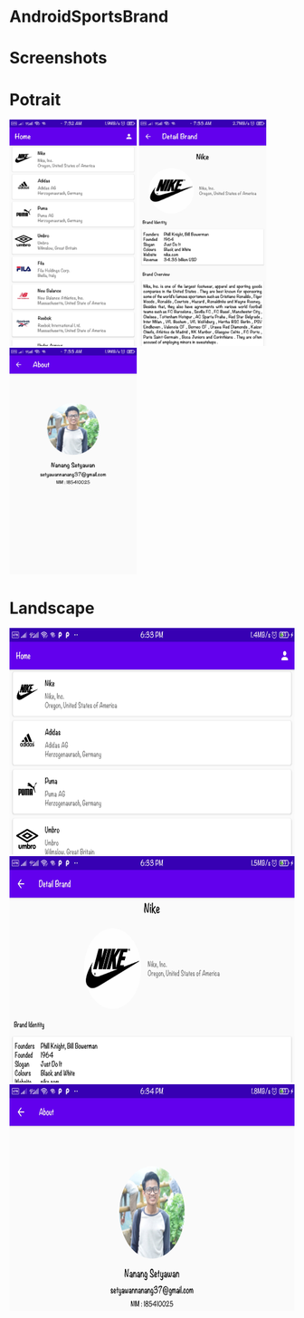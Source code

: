 # AndroidSportsBrand
# Screenshots
# Potrait

 <img height="400" src="https://github.com/NangStywn/AndroidSportsBrand/blob/master/1603845296640.jpg?raw=true"/> <img height="400" src="https://github.com/NangStywn/AndroidSportsBrand/blob/master/1603845296628.jpg?raw=true"/> <img height="400" src="https://github.com/NangStywn/AndroidSportsBrand/blob/master/1603845296616.jpg?raw=true"/> 

# Landscape
<img height="400" src="https://github.com/NangStywn/AndroidSportsBrand/blob/master/1604317457140.jpg?raw=true"/> 
<img height="400" src="https://github.com/NangStywn/AndroidSportsBrand/blob/master/1604317457127.jpg?raw=true"/> 
<img height="400" src="https://github.com/NangStywn/AndroidSportsBrand/blob/master/1604317457115.jpg?raw=true"/> 
